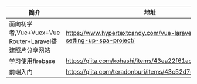 |  简介   | 地址  |   |
|  ----  | ----  | ----  |
| 面向初学者,Vue+Vuex+Vue Router+Laravel搭建照片分享网站  | https://www.hypertextcandy.com/vue-laravel-tutorial-setting-up-spa-project/ |   |
| 学习使用firebase  | https://qiita.com/kohashi/items/43ea22f61ade45972881 |  
| 前端入门  | https://qiita.com/teradonburi/items/43c52d7cffc318e9b1e9 |  
